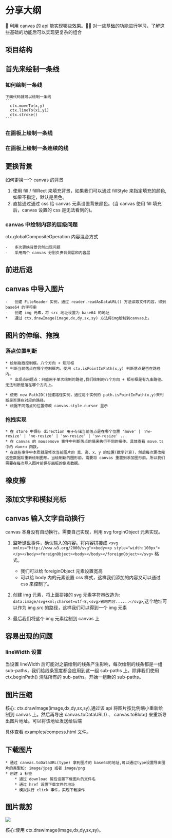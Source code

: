 # 分享大纲

 利用 canvas 的 api 能实现哪些效果。 对一些基础的功能进行学习，了解这些基础的功能后可以实现更复杂的组合

## 项目结构

## 首先来绘制一条线

### 如何绘制一条线

    下面代码就可以绘制一条线
    ```
      ctx.moveTo(x,y)
      ctx.lineTo(x1,y1)
      ctx.stroke()
    ```

### 在画板上绘制一条线

### 在画板上绘制一条连续的线

## 更换背景

如何更换一个 canvas 的背景

1. 使用 fill / fillRect 来填充背景，如果我们可以通过 fillStyle 来指定填充的颜色,如果不指定，默认是黑色。
2. 直接通过通过 css 给 canvas 元素设置背景颜色。(当 canvas 使用 fill 填充后，canvas 设置的 css 是无法看到的)。

### canvas 中绘制内容的层级问题

ctx.globalCompositeOperation 内容混合方式

    -   多次更换背景仍然出现问题
    -   采用两个 canvas 分别负责背景层和内容层

## 前进后退

## canvas 中导入图片

    -   创建 FileReader 实例，通过 reader.readAsDataURL() 方法读取文件内容，得到 base64 的字符串
    -   创建 img 元素，将 src 地址设置为 base64 的地址
    *   通过 ctx.drawImage(image,dx,dy,sx,sy) 方法将img绘制到canvas上。

## 图片的伸缩、拖拽

### 落点位置判断

    * 绘制拖拽控制框。八个方向 + 矩形框
    * 判断当前落点在哪个控制框内。使用 ctx.isPointInPath(x,y) 判断落点是否在路径内。
      * 出现点问题点：只能用于单次绘制的路径,我们绘制的八个方向 + 矩形框是有九条路径。无法判断是落在哪个方向上。

    * 使用 new Path2D()创建路径实例，通过每个实例的 path.isPointInPath(x,y)来判断是否落在对应的路径。
    * 根据不同落点的位置修改 canvas.style.cursor 显示

### 拖拽实现

    * 在 store 中保存 direction 用于存储当前落点是在哪个位置 'move' | 'nw-resize' | 'ne-resize' | 'sw-resize' | 'sw-resize' ...
    * 在 canvas 的 mousemove 事件中判断落点的值来执行不同的操作。具体查看 move.ts 中的 daoru 函数。
    * 在这些事件中本质就是修改当前图片的 宽、高、x、y 的位置(数学计算)，然后每次更改完这些数据后重新绘制图形。当绘制新的图形前，需要将 canvas 重置到添加图形前。所以我们需要在每次导入图片前保存画板的像素数据。

## 橡皮擦

## 添加文字和模拟光标

## canvas 输入文字自动换行

canvas 本身没有自动换行。需要自己实现，利用 svg forginObject 元素实现。

1. 监听键盘事件，确认输入的内容。将内容拼接成 `<svg xmlns="http://www.w3.org/2000/svg"><body><p style="width:100px"></p></body><foreignObject><body></body></foreignObject></svg>` 格式。

    - 我们可以给 foreiginObject 元素设置宽高
    - 可以给 body 内的元素设置 css 样式，这样我们添加的内容又可以通过 css 来控制了。

2. 创建 img 元素，将上面拼接的 svg 元素字符串改造为: `data:image/svg+xml;charset=utf-8,<svg>省略内容......</svg>`,这个地址可以作为 img.src 的路径，这样我们可以得到一个 img 元素
3. 最后我们将这个 img 元素绘制到 canvas 上

## 容易出现的问题

### lineWidth 设置

当设置 lineWidth 后可能对之前绘制的线条产生影响，每次绘制的线条都是一组 sub-paths，我们给线条宽度都会应用到这一组 sub-paths 上。除非我们使用 ctx.beginPath() 清除所有的 sub-paths。开始一组新的 sub-paths。

## 图片压缩

核心: ctx.drawImage(image,dx,dy,sx,sy),通过该 api 将图片按比例缩小重新绘制到 canvas 上。然后再导出 canvas.toDataURL() 、 canvas.toBlob() 来重新导出图片地址。可以将该地址发送给后端

具体查看 examples/compess.html 文件。

## 下载图片

    * 通过 canvas.toDataURL(type) 拿到图片的 base64的地址,可以通过type设置导出图片的类型如: image/jpeg 或者 image/png
    * 创建 a 标签
        * 通过 download 属性设置下载图片的文件名
        * 通过 href 设置下载文件的地址
        * 模拟执行 click 事件，实现下载操作

## 图片裁剪

![](https://pic1.zhimg.com/80/v2-f5e7b335c5787599d3ab2979efdfb488_1440w.jpg)

核心:使用 ctx.drawImage(image,dx,dy,sx,sy)。
